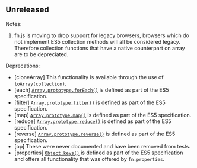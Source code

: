 ## Unreleased

Notes:
  1. fn.js is moving to drop support for legacy browsers, browsers which do not implement ES5 collection methods will all be considered legacy.
    Therefore collection functions that have a native counterpart on array are to be depreciated.

Deprecations:
  - [cloneArray] This functionality is available through the use of `toArray(collection)`.
  - [each] [`Array.prototype.forEach()`](https://developer.mozilla.org/en-US/docs/Web/JavaScript/Reference/Global_Objects/Array/forEach) is defined as part of the ES5 specification.
  - [filter] [`Array.prototype.filter()`](https://developer.mozilla.org/en-US/docs/Web/JavaScript/Reference/Global_Objects/Array/filter) is defined as part of the ES5 specification.
  - [map] [`Array.prototype.map()`](https://developer.mozilla.org/en-US/docs/Web/JavaScript/Reference/Global_Objects/Array/map) is defined as part of the ES5 specification.
  - [reduce] [`Array.prototype.reduce()`](https://developer.mozilla.org/en-US/docs/Web/JavaScript/Reference/Global_Objects/Array/reduce) is defined as part of the ES5 specification.
  - [reverse] [`Array.prototype.reverse()`](https://developer.mozilla.org/en-US/docs/Web/JavaScript/Reference/Global_Objects/Array/reverse) is defined as part of the ES5 specification.
  - [op] These were never documented and have been removed from tests.
  - [properties] [`Object.keys()`](https://developer.mozilla.org/en-US/docs/Web/JavaScript/Reference/Global_Objects/Object/keys) is defined as part of the ES5 specification and offers all functionality that was offered by `fn.properties`.
